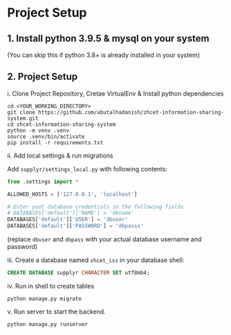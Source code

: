 # Project Setup

## 1. Install python 3.9.5 & mysql on your system
(You can skip this if python 3.8+ is already installed in your system)

## 2. Project Setup

i. Clone Project Repository, Cretae VirtualEnv & Install python dependencies
```shell
cd <YOUR_WORKING_DIRECTORY>
git clone https://github.com/abutalhadanish/zhcet-information-sharing-system.git
cd zhcet-information-sharing-system
python -m venv .venv
source .venv/bin/activate
pip install -r requirements.txt
```

ii. Add local settings & run migrations

Add ```supplyr/settings_local.py``` with following contents:
```python
from .settings import *

ALLOWED_HOSTS = ['127.0.0.1', 'localhost']

# Enter yout database credentials in the following fields
# DATABASES['default']['NAME'] = 'dbname'
DATABASES['default']['USER'] = 'dbuser'
DATABASES['default']['PASSWORD'] = 'dbpasss'
```
(replace `dbuser` and `dbpass` with your actual database username and password)

iii. Create a database named `zhcet_iss` in your database shell:
```sql
CREATE DATABASE supplyr CHARACTER SET utf8mb4;
```

iv. Run in shell to create tables
```shell
python manage.py migrate
```


v. Run server to start the backend.
```shell
python manage.py runserver
```